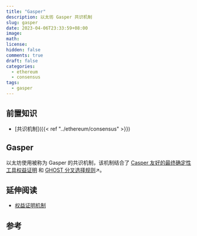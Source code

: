 ```yaml
---
title: "Gasper"
description: 以太坊 Gasper 共识机制
slug: gasper
date: 2023-04-06T23:33:59+08:00
image:
math:
license:
hidden: false
comments: true
draft: false
categories:
  - ethereum
  - consensus
tags:
  - gasper
---
```


## 前置知识

- [共识机制]({{< ref "../ethereum/consensus" >}})

## Gasper

以太坊使用被称为 Gasper 的共识机制，该机制结合了 [Casper 友好的最终确定性工具权益证明](https://arxiv.org/abs/1710.09437) 和 [GHOST 分叉选择规则](https://arxiv.org/abs/2003.03052)↗。

## 延伸阅读

- [权益证明机制](https://ethereum.org/zh/developers/docs/consensus-mechanisms/pos/)

## 参考
